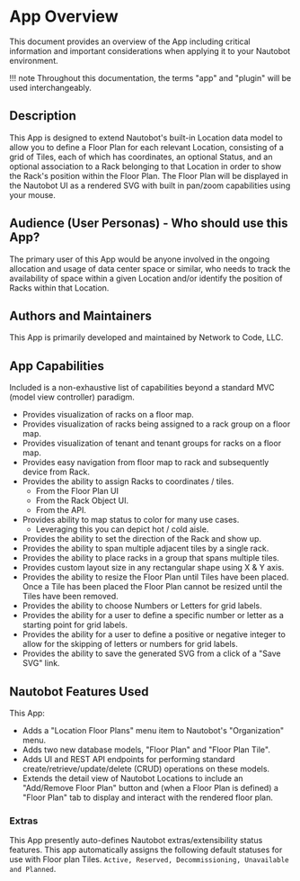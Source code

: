 # App Overview

This document provides an overview of the App including critical information and important considerations when applying it to your Nautobot environment.

!!! note
    Throughout this documentation, the terms "app" and "plugin" will be used interchangeably.

## Description

This App is designed to extend Nautobot's built-in Location data model to allow you to define a Floor Plan for each relevant Location, consisting of a grid of Tiles, each of which has coordinates, an optional Status, and an optional association to a Rack belonging to that Location in order to show the Rack's position within the Floor Plan. The Floor Plan will be displayed in the Nautobot UI as a rendered SVG with built in pan/zoom capabilities using your mouse.

## Audience (User Personas) - Who should use this App?

The primary user of this App would be anyone involved in the ongoing allocation and usage of data center space or similar, who needs to track the availability of space within a given Location and/or identify the position of Racks within that Location.

## Authors and Maintainers

This App is primarily developed and maintained by Network to Code, LLC.

## App Capabilities

Included is a non-exhaustive list of capabilities beyond a standard MVC (model view controller) paradigm.

- Provides visualization of racks on a floor map.
- Provides visualization of racks being assigned to a rack group on a floor map.
- Provides visualization of tenant and tenant groups for racks on a floor map.
- Provides easy navigation from floor map to rack and subsequently device from Rack.
- Provides the ability to assign Racks to coordinates / tiles.
  - From the Floor Plan UI
  - From the Rack Object UI.
  - From the API.
- Provides ability to map status to color for many use cases.
  - Leveraging this you can depict hot / cold aisle.
- Provides the ability to set the direction of the Rack and show up.
- Provides the ability to span multiple adjacent tiles by a single rack.
- Provides the ability to place racks in a group that spans multiple tiles.
- Provides custom layout size in any rectangular shape using X & Y axis.
- Provides the ability to resize the Floor Plan until Tiles have been placed. Once a Tile has been placed the Floor Plan cannot be resized until the Tiles have been removed.
- Provides the ability to choose Numbers or Letters for grid labels.
- Provides the ability for a user to define a specific number or letter as a starting point for grid labels.
- Provides the ability for a user to define a positive or negative integer to allow for the skipping of letters or numbers for grid labels.
- Provides the ability to save the generated SVG from a click of a "Save SVG" link.

## Nautobot Features Used

This App:

- Adds a "Location Floor Plans" menu item to Nautobot's "Organization" menu.
- Adds two new database models, "Floor Plan" and "Floor Plan Tile".
- Adds UI and REST API endpoints for performing standard create/retrieve/update/delete (CRUD) operations on these models.
- Extends the detail view of Nautobot Locations to include an "Add/Remove Floor Plan" button and (when a Floor Plan is defined) a "Floor Plan" tab to display and interact with the rendered floor plan.

### Extras

This App presently auto-defines Nautobot extras/extensibility status features. This app automatically assigns the following default statuses for use with Floor plan Tiles. `Active, Reserved, Decommissioning, Unavailable and Planned`.
